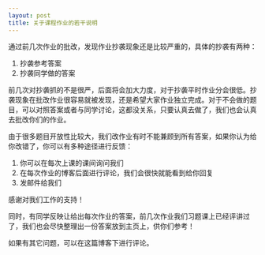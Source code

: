 ```yaml
---
layout: post
title: 关于课程作业的若干说明
---
```



通过前几次作业的批改，发现作业抄袭现象还是比较严重的，具体的抄袭有两种：

1. 抄袭参考答案
2. 抄袭同学做的答案

前几次对抄袭抓的不是很严，后面将会加大力度，对于抄袭平时作业分会很低。抄袭现象在批改作业很容易就被发现，还是希望大家作业独立完成。对于不会做的题目，可以对照答案或者与同学讨论，这都没关系，只要认真去做了，我们也会认真去批改你们的作业。

由于很多题目开放性比较大，我们改作业有时不能兼顾到所有答案，如果你认为给你改错了，你可以有多种途径进行反馈：

1. 你可以在每次上课的课间询问我们
2. 在每次作业的博客后面进行评论，我们会很快就能看到给你回复
3. 发邮件给我们

感谢对我们工作的支持！

同时，有同学反映让给出每次作业的答案，前几次作业我们习题课上已经评讲过了，我们也会尽快整理出一份答案放到主页上，供你们参考！

如果有其它问题，可以在这篇博客下进行评论。

